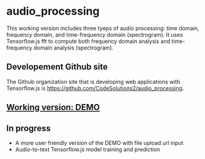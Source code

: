 # audio_processing

This working version includes three tyeps of audio processing: time domain, frequency domain, and time-frequency domain (spectrogram). It uses Tensorflow.js fft to compute both frequency domain analysis and time-frequency domain analysis (spectrogram).

## Developement Github site

The Github organization site that is developing web applications with Tensorflow.js is https://github.com/CodeSolutions2/audio_processing.

## [Working version: DEMO](https://codesolutions2.github.io/audio_processing/index3.html)


## In progress
  - A more user friendly version of the DEMO with file upload url input   
  - Audio-to-text Tensorflow.js model training and prediction  
